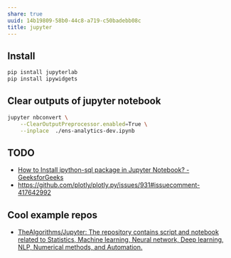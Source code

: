 ```yaml
---
share: true
uuid: 14b19809-58b0-44c8-a719-c50badebb08c
title: jupyter
---
```

## Install

``` bash
pip isntall jupyterlab
pip install ipywidgets
```
## Clear outputs of jupyter notebook

``` bash
jupyter nbconvert \
	--ClearOutputPreprocessor.enabled=True \
	--inplace  ./ens-analytics-dev.ipynb
```

## TODO

* [How to Install ipython-sql package in Jupyter Notebook? - GeeksforGeeks](https://www.geeksforgeeks.org/how-to-install-ipython-sql-package-in-jupyter-notebook/)
* https://github.com/plotly/plotly.py/issues/931#issuecomment-417642992


## Cool example repos

* [TheAlgorithms/Jupyter: The repository contains script and notebook related to Statistics, Machine learning, Neural network, Deep learning, NLP, Numerical methods, and Automation.](https://github.com/TheAlgorithms/Jupyter)